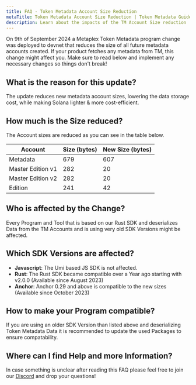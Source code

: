 ```yaml
---
title: FAQ - Token Metadata Account Size Reduction
metaTitle: Token Metadata Account Size Reduction | Token Metadata Guides
description: Learn about the impacts of the TM Account Size reduction
---
```


On 9th of September 2024 a Metaplex Token Metadata program change was deployed to devnet that reduces the size of all future metadata accounts created. If your product fetches any metadata from TM, this change might affect you. Make sure to read below and implement any necessary changes so things don't break!


## What is the reason for this update?
The update reduces new metadata account sizes, lowering the data storage cost, while making Solana lighter & more cost-efficient.

## How much is the Size reduced?
The Account sizes are reduced as you can see in the table below.

|Account           | Size (bytes) | New Size (bytes)|
|------------------|--------------|-----------------|
|Metadata          | 679          | 607             |
|Master Edition v1 | 282          | 20              |
|Master Edition v2 | 282          | 20              |
|Edition           | 241          | 42              |

## Who is affected by the Change?
Every Program and Tool that is based on our Rust SDK and deserializes Data from the TM Accounts and is using very old SDK Versions might be affected.

## Which SDK Versions are affected?
- **Javascript**: The Umi based JS SDK is not affected.
- **Rust**: The Rust SDK became compatible over a Year ago starting with v2.0.0 (Available since August 2023)
- **Anchor**: Anchor 0.29 and above is compatible to the new sizes (Available since October 2023)

## How to make your Program compatible?
If you are using an older SDK Version than listed above and deserializing Token Metadata Data it is recommended to update the used Packages to ensure compatability.

## Where can I find Help and more Information?
In case something is unclear after reading this FAQ please feel free to join our [Discord](https://discord.gg/metaplex) and drop your questions!